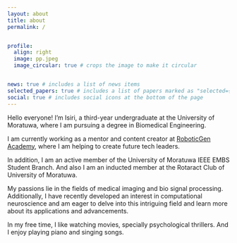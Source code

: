 ```yaml
---
layout: about
title: about
permalink: /


profile:
  align: right
  image: pp.jpeg
  image_circular: true # crops the image to make it circular


news: true # includes a list of news items
selected_papers: true # includes a list of papers marked as "selected={true}"
social: true # includes social icons at the bottom of the page
---
```


Hello everyone! I’m Isiri, a third-year undergraduate at the University of Moratuwa, where I am pursuing a degree in Biomedical Engineering.

I am currently working as a mentor and content creator at [RoboticGen Academy](https://roboticgenacademy.com/), where I am helping to create future tech leaders.

In addition, I am an active member of the University of Moratuwa IEEE EMBS Student Branch. And also I am an inducted member at the Rotaract Club of University of Moratuwa.

My passions lie in the fields of medical imaging and bio signal processing. Additionally, I have recently developed an interest in computational neuroscience and am eager to delve into this intriguing field and learn more about its applications and advancements.

In my free time, I like watching movies, specially psychological thrillers. And I enjoy playing piano and singing songs.

